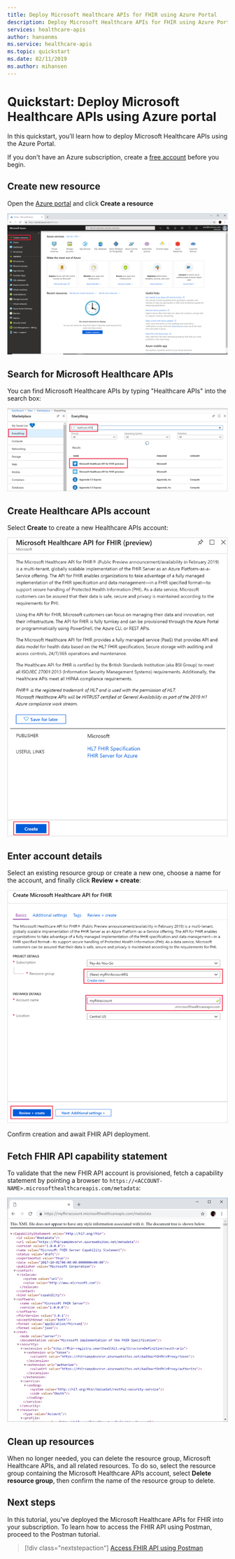 ```yaml
---
title: Deploy Microsoft Healthcare APIs for FHIR using Azure Portal
description: Deploy Microsoft Healthcare APIs for FHIR using Azure Portal.
services: healthcare-apis
author: hansenms
ms.service: healthcare-apis
ms.topic: quickstart 
ms.date: 02/11/2019
ms.author: mihansen
---
```


# Quickstart: Deploy Microsoft Healthcare APIs using Azure portal

In this quickstart, you'll learn how to deploy Microsoft Healthcare APIs using the Azure Portal.

If you don't have an Azure subscription, create a [free account](https://azure.microsoft.com/free/?WT.mc_id=A261C142F) before you begin.

## Create new resource

Open the [Azure portal](https://portal.azure.com) and click **Create a resource**

![Create a resource](media/quickstart-paas-portal/portal-create-resource.png)

## Search for Microsoft Healthcare APIs

You can find Microsoft Healthcare APIs by typing "Healthcare APIs" into the search box:

![Search for Healthcare APIs](media/quickstart-paas-portal/portal-search-healthcare-apis.png)

## Create Healthcare APIs account

Select **Create** to create a new Healthcare APIs account:

![Create Healthcare APIs account](media/quickstart-paas-portal/portal-create-healthcare-apis.png)

## Enter account details

Select an existing resource group or create a new one, choose a name for the account, and finally click **Review + create**:

![New healthcare api details](media/quickstart-paas-portal/portal-new-healthcareapi-details.png)

Confirm creation and await FHIR API deployment.

## Fetch FHIR API capability statement

To validate that the new FHIR API account is provisioned, fetch a capability statement by pointing a browser to `https://<ACCOUNT-NAME>.microsofthealthcareapis.com/metadata`:

![Capability statement in browser](media/quickstart-paas-portal/portal-metadata-browser.png)

## Clean up resources

When no longer needed, you can delete the resource group, Microsoft Healthcare APIs, and all related resources. To do so, select the resource group containing the Microsoft Healthcare APIs account, select **Delete resource group**, then confirm the name of the resource group to delete.

## Next steps

In this tutorial, you've deployed the Microsoft Healthcare APIs for FHIR into your subscription. To learn how to access the FHIR API using Postman, proceed to the Postman tutorial.

>[!div class="nextstepaction"]
>[Access FHIR API using Postman](access-fhir-postman-tutorial.md)